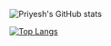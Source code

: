 ![Priyesh's GitHub stats](https://github-readme-stats.vercel.app/api?username=Priyesh2025&hide=issues,stars&show_icons=true&rank_icon=github&theme=codeSTACKr)


[//]: <> (  &hide=stars,commits,prs,issues,contribs  )

[//]: <> (  GitHub Readme Stats comes with several built-in themes e.g. dark, radical, merko, gruvbox, tokyonight, onedark, cobalt, synthwave, highcontrast, dracula )

[![Top Langs](https://github-readme-stats.vercel.app/api/top-langs/?username=Priyesh2025&layout=compact)](https://github.com/anuraghazra/github-readme-stats)


